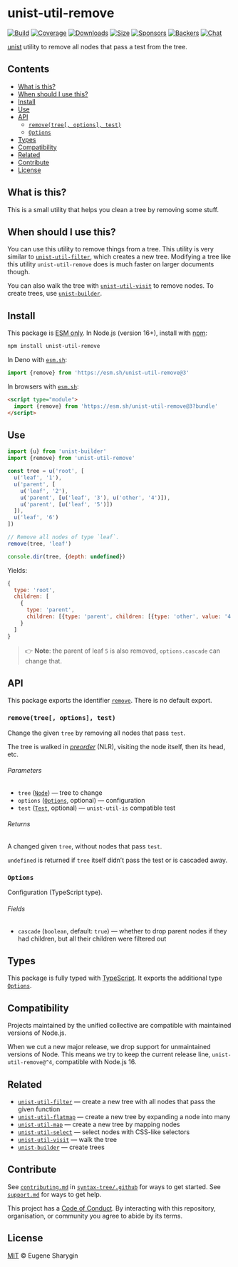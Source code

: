 # unist-util-remove

[![Build][build-badge]][build]
[![Coverage][coverage-badge]][coverage]
[![Downloads][downloads-badge]][downloads]
[![Size][size-badge]][size]
[![Sponsors][sponsors-badge]][collective]
[![Backers][backers-badge]][collective]
[![Chat][chat-badge]][chat]

[unist][] utility to remove all nodes that pass a test from the tree.

## Contents

*   [What is this?](#what-is-this)
*   [When should I use this?](#when-should-i-use-this)
*   [Install](#install)
*   [Use](#use)
*   [API](#api)
    *   [`remove(tree[, options], test)`](#removetree-options-test)
    *   [`Options`](#options)
*   [Types](#types)
*   [Compatibility](#compatibility)
*   [Related](#related)
*   [Contribute](#contribute)
*   [License](#license)

## What is this?

This is a small utility that helps you clean a tree by removing some stuff.

## When should I use this?

You can use this utility to remove things from a tree.
This utility is very similar to [`unist-util-filter`][unist-util-filter], which
creates a new tree.
Modifying a tree like this utility `unist-util-remove` does is much faster on
larger documents though.

You can also walk the tree with [`unist-util-visit`][unist-util-visit] to remove
nodes.
To create trees, use [`unist-builder`][unist-builder].

## Install

This package is [ESM only][esm].
In Node.js (version 16+), install with [npm][]:

```sh
npm install unist-util-remove
```

In Deno with [`esm.sh`][esmsh]:

```js
import {remove} from 'https://esm.sh/unist-util-remove@3'
```

In browsers with [`esm.sh`][esmsh]:

```html
<script type="module">
  import {remove} from 'https://esm.sh/unist-util-remove@3?bundle'
</script>
```

## Use

```js
import {u} from 'unist-builder'
import {remove} from 'unist-util-remove'

const tree = u('root', [
  u('leaf', '1'),
  u('parent', [
    u('leaf', '2'),
    u('parent', [u('leaf', '3'), u('other', '4')]),
    u('parent', [u('leaf', '5')])
  ]),
  u('leaf', '6')
])

// Remove all nodes of type `leaf`.
remove(tree, 'leaf')

console.dir(tree, {depth: undefined})
```

Yields:

```js
{
  type: 'root',
  children: [
    {
      type: 'parent',
      children: [{type: 'parent', children: [{type: 'other', value: '4'}]}]
    }
  ]
}
```

> 👉 **Note**: the parent of leaf `5` is also removed, `options.cascade` can
> change that.

## API

This package exports the identifier [`remove`][api-remove].
There is no default export.

### `remove(tree[, options], test)`

Change the given `tree` by removing all nodes that pass `test`.

The tree is walked in *[preorder][]* (NLR), visiting the node itself, then its
head, etc.

###### Parameters

*   `tree` ([`Node`][node])
    — tree to change
*   `options` ([`Options`][api-options], optional)
    — configuration
*   `test` ([`Test`][test], optional)
    — `unist-util-is` compatible test

###### Returns

A changed given `tree`, without nodes that pass `test`.

`undefined` is returned if `tree` itself didn’t pass the test or is cascaded
away.

### `Options`

Configuration (TypeScript type).

###### Fields

*   `cascade` (`boolean`, default: `true`)
    — whether to drop parent nodes if they had children, but all their children
    were filtered out

## Types

This package is fully typed with [TypeScript][].
It exports the additional type [`Options`][api-options].

## Compatibility

Projects maintained by the unified collective are compatible with maintained
versions of Node.js.

When we cut a new major release, we drop support for unmaintained versions of
Node.
This means we try to keep the current release line, `unist-util-remove@^4`,
compatible with Node.js 16.

## Related

*   [`unist-util-filter`](https://github.com/syntax-tree/unist-util-filter)
    — create a new tree with all nodes that pass the given function
*   [`unist-util-flatmap`](https://gitlab.com/staltz/unist-util-flatmap)
    — create a new tree by expanding a node into many
*   [`unist-util-map`](https://github.com/syntax-tree/unist-util-map)
    — create a new tree by mapping nodes
*   [`unist-util-select`](https://github.com/syntax-tree/unist-util-select)
    — select nodes with CSS-like selectors
*   [`unist-util-visit`](https://github.com/syntax-tree/unist-util-visit)
    — walk the tree
*   [`unist-builder`](https://github.com/syntax-tree/unist-builder)
    — create trees

## Contribute

See [`contributing.md`][contributing] in [`syntax-tree/.github`][health] for
ways to get started.
See [`support.md`][support] for ways to get help.

This project has a [Code of Conduct][coc].
By interacting with this repository, organisation, or community you agree to
abide by its terms.

## License

[MIT][license] © Eugene Sharygin

<!-- Definitions -->

[build-badge]: https://github.com/syntax-tree/unist-util-remove/workflows/main/badge.svg

[build]: https://github.com/syntax-tree/unist-util-remove/actions

[coverage-badge]: https://img.shields.io/codecov/c/github/syntax-tree/unist-util-remove.svg

[coverage]: https://codecov.io/github/syntax-tree/unist-util-remove

[downloads-badge]: https://img.shields.io/npm/dm/unist-util-remove.svg

[downloads]: https://www.npmjs.com/package/unist-util-remove

[size-badge]: https://img.shields.io/badge/dynamic/json?label=minzipped%20size&query=$.size.compressedSize&url=https://deno.bundlejs.com/?q=unist-util-remove

[size]: https://bundlejs.com/?q=unist-util-remove

[sponsors-badge]: https://opencollective.com/unified/sponsors/badge.svg

[backers-badge]: https://opencollective.com/unified/backers/badge.svg

[collective]: https://opencollective.com/unified

[chat-badge]: https://img.shields.io/badge/chat-discussions-success.svg

[chat]: https://github.com/syntax-tree/unist/discussions

[npm]: https://docs.npmjs.com/cli/install

[esm]: https://gist.github.com/sindresorhus/a39789f98801d908bbc7ff3ecc99d99c

[esmsh]: https://esm.sh

[typescript]: https://www.typescriptlang.org

[license]: license

[health]: https://github.com/syntax-tree/.github

[contributing]: https://github.com/syntax-tree/.github/blob/main/contributing.md

[support]: https://github.com/syntax-tree/.github/blob/main/support.md

[coc]: https://github.com/syntax-tree/.github/blob/main/code-of-conduct.md

[unist]: https://github.com/syntax-tree/unist

[node]: https://github.com/syntax-tree/unist#node

[preorder]: https://github.com/syntax-tree/unist#preorder

[test]: https://github.com/syntax-tree/unist-util-is#test

[unist-util-filter]: https://github.com/syntax-tree/unist-util-filter

[unist-util-visit]: https://github.com/syntax-tree/unist-util-visit

[unist-builder]: https://github.com/syntax-tree/unist-builder

[api-remove]: #removetree-options-test

[api-options]: #options
